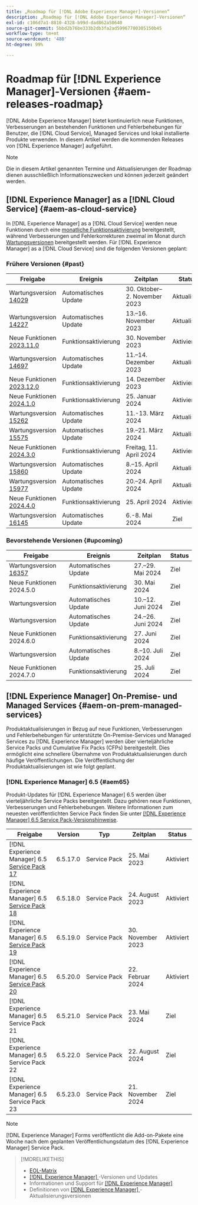 ```yaml
---
title: „Roadmap für [!DNL Adobe Experience Manager]-Versionen“
description: „Roadmap für [!DNL Adobe Experience Manager]-Versionen“
exl-id: c106d7a1-8810-4328-b99d-dad862a50640
source-git-commit: 5bbd2b76be333b2db3fa2ad59967700305150b45
workflow-type: tm+mt
source-wordcount: '488'
ht-degree: 99%

---
```



# Roadmap für [!DNL Experience Manager]-Versionen {#aem-releases-roadmap}

[!DNL Adobe Experience Manager] bietet kontinuierlich neue Funktionen, Verbesserungen an bestehenden Funktionen und Fehlerbehebungen für Benutzer, die [!DNL Cloud Service], Managed Services und lokal installierte Produkte verwenden. In diesem Artikel werden die kommenden Releases von [!DNL Experience Manager] aufgeführt.

>[!NOTE]
>
>Die in diesem Artikel genannten Termine und Aktualisierungen der Roadmap dienen ausschließlich Informationszwecken und können jederzeit geändert werden.

## [!DNL Experience Manager] as a [!DNL Cloud Service] {#aem-as-cloud-service}

In [!DNL Experience Manager] as a [!DNL Cloud Service] werden neue Funktionen durch eine [monatliche Funktionsaktivierung](https://experienceleague.adobe.com/de/docs/experience-manager-cloud-service/content/release-notes/release-notes/release-notes-current) bereitgestellt, während Verbesserungen und Fehlerkorrekturen zweimal im Monat durch [Wartungsversionen](https://experienceleague.adobe.com/de/docs/experience-manager-cloud-service/content/release-notes/maintenance/latest) bereitgestellt werden.
Für [!DNL Experience Manager] as a [!DNL Cloud Service] sind die folgenden Versionen geplant:

### Frühere Versionen {#past}

| Freigabe | Ereignis | Zeitplan | Status |
|---|---|---|---|
| Wartungsversion [14029](https://experienceleague.adobe.com/de/docs/experience-manager-cloud-service/content/release-notes/maintenance/2023/2023-11-0#release-14029) | Automatisches Update | 30. Oktober–2. November 2023 | Aktualisiert |
| Wartungsversion [14227](https://experienceleague.adobe.com/de/docs/experience-manager-cloud-service/content/release-notes/maintenance/2023/2023-11-0#release-14227) | Automatisches Update | 13.–16. November 2023 | Aktualisiert |
| Neue Funktionen [2023.11.0](https://experienceleague.adobe.com/de/docs/experience-manager-cloud-service/content/release-notes/release-notes/2023/release-notes-2023-11-0) | Funktionsaktivierung | 30. November 2023 | Aktiviert |
| Wartungsversion [14697](https://experienceleague.adobe.com/de/docs/experience-manager-cloud-service/content/release-notes/maintenance/2023/2023-12-0#release-14697) | Automatisches Update | 11.–14. Dezember 2023 | Aktualisiert |
| Neue Funktionen [2023.12.0](https://experienceleague.adobe.com/de/docs/experience-manager-cloud-service/content/release-notes/release-notes/2023/release-notes-2023-12-0) | Funktionsaktivierung | 14. Dezember 2023 | Aktiviert |
| Neue Funktionen [2024.1.0](https://experienceleague.adobe.com/de/docs/experience-manager-cloud-service/content/release-notes/release-notes/2024/release-notes-2024-1-0) | Funktionsaktivierung | 25. Januar 2024 | Aktiviert |
| Wartungsversion [15262](https://experienceleague.adobe.com/de/docs/experience-manager-cloud-service/content/release-notes/maintenance/2024/2024-3-0#release-15262) | Automatisches Update | 11.-13. März 2024 | Aktualisiert |
| Wartungsversion [15575](https://experienceleague.adobe.com/de/docs/experience-manager-cloud-service/content/release-notes/maintenance/2024/2024-3-0#release-15575) | Automatisches Update | 19.–21. März 2024 | Aktualisiert |
| Neue Funktionen [2024.3.0](https://experienceleague.adobe.com/de/docs/experience-manager-cloud-service/content/release-notes/release-notes/2024/release-notes-2024-3-0) | Funktionsaktivierung | Freitag, 11. April 2024 | Aktiviert |
| Wartungsversion [15860](https://experienceleague.adobe.com/de/docs/experience-manager-cloud-service/content/release-notes/maintenance/2024/2024-3-0#release-15860) | Automatisches Update | 8.–15. April 2024 | Aktualisiert |
| Wartungsversion [15977](https://experienceleague.adobe.com/de/docs/experience-manager-cloud-service/content/release-notes/maintenance/2024/2024-4-0#release-15977) | Automatisches Update | 20.–24. April 2024 | Aktualisiert |
| Neue Funktionen [2024.4.0](https://experienceleague.adobe.com/de/docs/experience-manager-cloud-service/content/release-notes/release-notes/release-notes-current) | Funktionsaktivierung | 25. April 2024 | Aktiviert |
| Wartungsversion [16145](https://experienceleague.adobe.com/en/docs/experience-manager-cloud-service/content/release-notes/maintenance/2024/2024-5-0#release-16145) | Automatisches Update | 6.-8. Mai 2024 | Ziel |

### Bevorstehende Versionen {#upcoming}

| Freigabe | Ereignis | Zeitplan | Status |
|---|---|---|---|
| Wartungsversion [16357](https://experienceleague.adobe.com/de/docs/experience-manager-cloud-service/content/release-notes/maintenance/latest?lang=de) | Automatisches Update | 27.–29. Mai 2024 | Ziel |
| Neue Funktionen 2024.5.0 | Funktionsaktivierung | 30. Mai 2024 | Ziel |
| Wartungsversion | Automatisches Update | 10.–12. Juni 2024 | Ziel |
| Wartungsversion | Automatisches Update | 24.–26. Juni 2024 | Ziel |
| Neue Funktionen 2024.6.0 | Funktionsaktivierung | 27. Juni 2024 | Ziel |
| Wartungsversion | Automatisches Update | 8.–10. Juli 2024 | Ziel |
| Neue Funktionen 2024.7.0 | Funktionsaktivierung | 25. Juli 2024 | Ziel |

## [!DNL Experience Manager] On-Premise- und Managed Services {#aem-on-prem-managed-services}

Produktaktualisierungen in Bezug auf neue Funktionen, Verbesserungen und Fehlerbehebungen für unterstützte On-Premise-Services und Managed Services zu [!DNL Experience Manager] werden über vierteljährliche Service Packs und Cumulative Fix Packs (CFPs) bereitgestellt. Dies ermöglicht eine schnellere Übernahme von Produktaktualisierungen durch häufige Veröffentlichungen. Die Veröffentlichung der Produktaktualisierungen ist wie folgt geplant.

### [!DNL Experience Manager] 6.5 {#aem65}

Produkt-Updates für [!DNL Experience Manager] 6.5 werden über vierteljährliche Service Packs bereitgestellt. Dazu gehören neue Funktionen, Verbesserungen und Fehlerbehebungen. Weitere Informationen zum neuesten veröffentlichten Service Pack finden Sie unter [[!DNL Experience Manager] 6.5 Service Pack-Versionshinweise](https://experienceleague.adobe.com/de/docs/experience-manager-65/content/release-notes/release-notes).

| Freigabe | Version | Typ | Zeitplan | Status |
|---|---|---|---|---|
| [!DNL Experience Manager] 6.5 [Service Pack 17](https://experienceleague.adobe.com/de/docs/experience-manager-65/content/release-notes/service-pack/6-5-17) | 6.5.17.0 | Service Pack | 25. Mai 2023 | Aktiviert |
| [!DNL Experience Manager] 6.5 [Service Pack 18](https://experienceleague.adobe.com/de/docs/experience-manager-65/content/release-notes/service-pack/6-5-18) | 6.5.18.0 | Service Pack | 24. August 2023 | Aktiviert |
| [!DNL Experience Manager] 6.5 [Service Pack 19](https://experienceleague.adobe.com/de/docs/experience-manager-65/content/release-notes/service-pack/6-5-19) | 6.5.19.0 | Service Pack | 30. November 2023 | Aktiviert |
| [!DNL Experience Manager] 6.5 [Service Pack 20](https://experienceleague.adobe.com/de/docs/experience-manager-65/content/release-notes/release-notes) | 6.5.20.0 | Service Pack | 22. Februar 2024 | Aktiviert |
| [!DNL Experience Manager] 6.5 Service Pack 21 | 6.5.21.0 | Service Pack | 23. Mai 2024 | Ziel |
| [!DNL Experience Manager] 6.5 Service Pack 22 | 6.5.22.0 | Service Pack | 22. August 2024 | Ziel |
| [!DNL Experience Manager] 6.5 Service Pack 23 | 6.5.23.0 | Service Pack | 21. November 2024 | Ziel |

>[!NOTE]
>
>[!DNL Experience Manager] Forms veröffentlicht die Add-on-Pakete eine Woche nach dem geplanten Veröffentlichungsdatum des [!DNL Experience Manager] Service Pack.

>[!MORELIKETHIS]
>
>* [EOL-Matrix](https://helpx.adobe.com/de/support/programs/eol-matrix.html)
>* [[!DNL Experience Manager] ](https://experienceleague.adobe.com/de/docs/experience-manager-release-information/aem-release-updates/aem-releases-updates)-Versionen und Updates
>* Informationen und Support für [[!DNL Experience Manager] ](https://experienceleague.adobe.com/de/docs/experience-manager-cloud-service)
>* Definitionen von [[!DNL Experience Manager] ](/help/using/update-release-vehicle-definitions.md)-Aktualisierungsversionen
